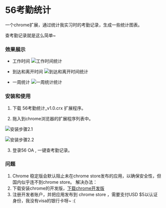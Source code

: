 56考勤统计
=========

一个chrome扩展，通过统计我实习时的考勤记录，生成一些统计图表。

查考勤记录就是这么简单~

### 效果展示

* 工作时间
![工作时间统计](http://img-chilezhang.qiniudn.com/githubshow1.png "工作时间统计")

* 到达和离开时间
![到达和离开时间统计](http://img-chilezhang.qiniudn.com/githubshow2.png "到达和离开时间统计")

* 一周统计
![一周统计统计](http://img-chilezhang.qiniudn.com/githubshow3.png "一周统计统计")


### 安装和使用

1. 下载 56考勤统计_v1.0.crx 扩展程序。

2. 拖入到chrome浏览器的扩展程序列表中。

![安装步骤2.1](http://img-chilezhang.qiniudn.com/githubsetup1.jpg "安装步骤2.1")

![安装步骤2.2](http://img-chilezhang.qiniudn.com/githubsetup2.png "安装步骤2.2")

3. 登录56 OA , 一键查考勤记录。

### 问题

1. Chrome 稳定版会默认阻止未在chrome store发布的应用，以确保安全性，但国内似乎连不到chrome store。
解决办法：
1. 下载安装chrome的开发版，[下载chrome开发版](https://www.google.com/chrome/browser/?platform=win&channel=dev)
2. 注册开发者账户，并把应用发布到 chrome store ，需要支付USD $5以认证身份，我没有visa的银行卡呀~ :( 


